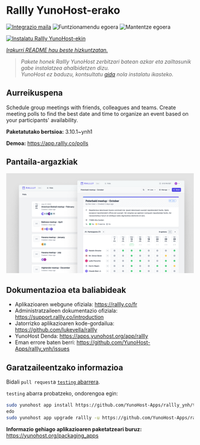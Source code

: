 <!--
Ohart ongi: README hau automatikoki sortu da <https://github.com/YunoHost/apps/tree/master/tools/readme_generator>ri esker
EZ editatu eskuz.
-->

# Rallly YunoHost-erako

[![Integrazio maila](https://dash.yunohost.org/integration/rallly.svg)](https://ci-apps.yunohost.org/ci/apps/rallly/) ![Funtzionamendu egoera](https://ci-apps.yunohost.org/ci/badges/rallly.status.svg) ![Mantentze egoera](https://ci-apps.yunohost.org/ci/badges/rallly.maintain.svg)

[![Instalatu Rallly YunoHost-ekin](https://install-app.yunohost.org/install-with-yunohost.svg)](https://install-app.yunohost.org/?app=rallly)

*[Irakurri README hau beste hizkuntzatan.](./ALL_README.md)*

> *Pakete honek Rallly YunoHost zerbitzari batean azkar eta zailtasunik gabe instalatzea ahalbidetzen dizu.*  
> *YunoHost ez baduzu, kontsultatu [gida](https://yunohost.org/install) nola instalatu ikasteko.*

## Aurreikuspena

Schedule group meetings with friends, colleagues and teams. Create meeting polls to find the best date and time to organize an event based on your participants' availability.

**Paketatutako bertsioa:** 3.10.1~ynh1

**Demoa:** <https://app.rallly.co/polls>

## Pantaila-argazkiak

![Rallly(r)en pantaila-argazkia](./doc/screenshots/screenshot.png)

## Dokumentazioa eta baliabideak

- Aplikazioaren webgune ofiziala: <https://rallly.co/fr>
- Administratzaileen dokumentazio ofiziala: <https://support.rallly.co/introduction>
- Jatorrizko aplikazioaren kode-gordailua: <https://github.com/lukevella/rallly>
- YunoHost Denda: <https://apps.yunohost.org/app/rallly>
- Eman errore baten berri: <https://github.com/YunoHost-Apps/rallly_ynh/issues>

## Garatzaileentzako informazioa

Bidali `pull request`a [`testing` abarrera](https://github.com/YunoHost-Apps/rallly_ynh/tree/testing).

`testing` abarra probatzeko, ondorengoa egin:

```bash
sudo yunohost app install https://github.com/YunoHost-Apps/rallly_ynh/tree/testing --debug
edo
sudo yunohost app upgrade rallly -u https://github.com/YunoHost-Apps/rallly_ynh/tree/testing --debug
```

**Informazio gehiago aplikazioaren paketatzeari buruz:** <https://yunohost.org/packaging_apps>
